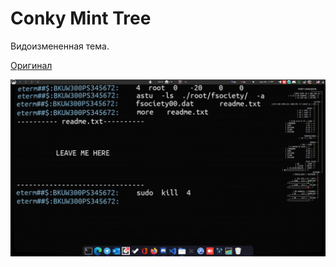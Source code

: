 # Conky Mint Tree

Видоизмененная тема. 

[Оригинал](https://www.deviantart.com/iznogud78/art/Conky-Fedora-Tree-795963082 "Оригинал")

![](https://github.com/inot/conky_mint_tree/blob/main/mint_tree.png?raw=true)